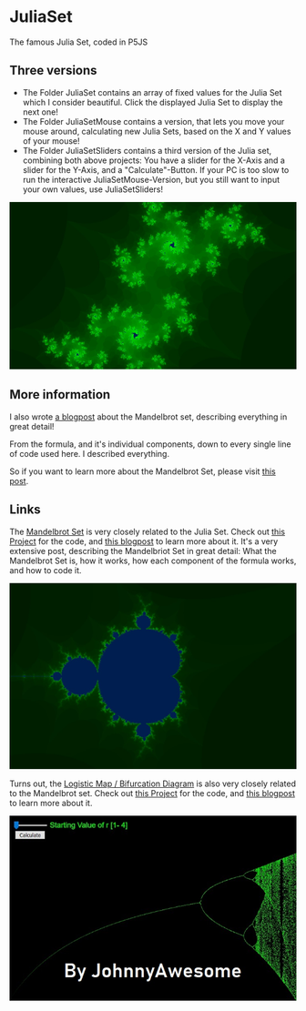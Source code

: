 # JuliaSet
The famous Julia Set, coded in P5JS

## Three versions

- The Folder JuliaSet contains an array of fixed values for the Julia Set which I consider beautiful. Click the displayed Julia Set to display the next one!
- The Folder JuliaSetMouse contains a version, that lets you move your mouse around, calculating new Julia Sets, based on the X and Y values of your mouse!
- The Folder JuliaSetSliders contains a third version of the Julia set, combining both above projects: You have a slider for the X-Axis and a slider for the Y-Axis, and a "Calculate"-Button. If your PC is too slow to run the interactive JuliaSetMouse-Version, but you still want to input your own values, use JuliaSetSliders!

![Julia Set](https://raw.githubusercontent.com/johnnyawesome/JuliaSet/main/JuliaSet/DemoImages/JuliaSet.jpg)

## More information
I also wrote [a blogpost](https://breaksome.tech/coding-the-julia-set-in-p5js/) about the Mandelbrot set, describing everything in great detail!

From the formula, and it's individual components, down to every single line of code used here. I described everything.

So if you want to learn more about the Mandelbrot Set, please visit  [this post](https://breaksome.tech/coding-the-julia-set-in-p5js/).

## Links

The  [Mandelbrot Set](https://github.com/johnnyawesome/Mandelbrot) is very closely related to the Julia Set. Check out [this Project](https://github.com/johnnyawesome/Mandelbrot)
for the code, and  [this blogpost](https://breaksome.tech/coding-the-mandelbrot-set-in-p5js/) to learn more about it. It's a very extensive post, describing the Mandelbriot Set in great detail: What the Mandelbrot Set is, how it works, how each component of the formula works, and how to code it.

![Mandelbrot Set](https://raw.githubusercontent.com/johnnyawesome/Mandelbrot/main/Mandelbrot/DemoImages/Mandelbrot%20Set.jpg)
 
Turns out, the [Logistic Map / Bifurcation Diagram](https://github.com/johnnyawesome/LogisticMap) is also very closely related to the Mandelbrot set. Check out [this Project](https://github.com/johnnyawesome/LogisticMap) for the code, and  [this blogpost](https://breaksome.tech/bifurcation-diagram:-coding-a-logistic-map-in-p5js/) to learn more about it.

![Logistic Map](https://raw.githubusercontent.com/johnnyawesome/LogisticMap/master/LogisticMapSlider/DemoImages/LogisticMapSlider1.jpg)
